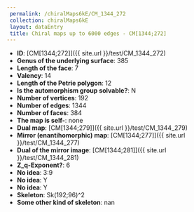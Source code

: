 ```yaml
--- 
 permalink: /chiralMaps6kE/CM_1344_272 
 collection: chiralMaps6kE
 layout: dataEntry
 title: Chiral maps up to 6000 edges - CM[1344;272]
---
```


- **ID**: [CM[1344;272]]({{ site.url }}/test/CM_1344_272)
- **Genus of the underlying surface**: 385
- **Length of the face**: 7
- **Valency**: 14
- **Length of the Petrie polygon**: 12
- **Is the automorphism group solvable?**: N
- **Number of vertices**: 192
- **Number of edges**: 1344
- **Number of faces**: 384
- **The map is self-**: none
- **Dual map**: [CM[1344;279]]({{ site.url }}/test/CM_1344_279)
- **Mirror (enantihomorphic) map**: [CM[1344;277]]({{ site.url }}/test/CM_1344_277)
- **Dual of the mirror image**: [CM[1344;281]]({{ site.url }}/test/CM_1344_281)
- **Z_q-Exponent?**: 6
- **No idea**:  3:9
- **No idea**: Y
- **No idea**: Y
- **Skeleton**: Sk(192;96)^2
- **Some other kind of skeleton**: nan
